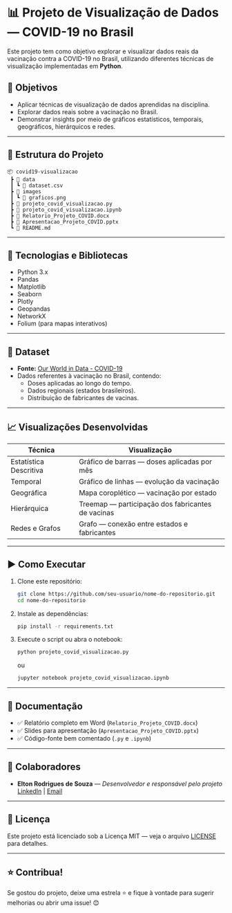 
# 📊 Projeto de Visualização de Dados — COVID-19 no Brasil

Este projeto tem como objetivo explorar e visualizar dados reais da vacinação contra a COVID-19 no Brasil, utilizando diferentes técnicas de visualização implementadas em **Python**.

## 🚀 Objetivos

- Aplicar técnicas de visualização de dados aprendidas na disciplina.
- Explorar dados reais sobre a vacinação no Brasil.
- Demonstrar insights por meio de gráficos estatísticos, temporais, geográficos, hierárquicos e redes.

---

## 📂 Estrutura do Projeto

```
📦 covid19-visualizacao
 ┣ 📁 data
 ┃ ┗ 📄 dataset.csv
 ┣ 📁 images
 ┃ ┗ 📄 graficos.png
 ┣ 📄 projeto_covid_visualizacao.py
 ┣ 📄 projeto_covid_visualizacao.ipynb
 ┣ 📄 Relatorio_Projeto_COVID.docx
 ┣ 📄 Apresentacao_Projeto_COVID.pptx
 ┗ 📄 README.md
```

---

## 🔧 Tecnologias e Bibliotecas

- Python 3.x
- Pandas
- Matplotlib
- Seaborn
- Plotly
- Geopandas
- NetworkX
- Folium (para mapas interativos)

---

## 📑 Dataset

- **Fonte:** [Our World in Data - COVID-19](https://ourworldindata.org/coronavirus)
- Dados referentes à vacinação no Brasil, contendo:
  - Doses aplicadas ao longo do tempo.
  - Dados regionais (estados brasileiros).
  - Distribuição de fabricantes de vacinas.

---

## 📈 Visualizações Desenvolvidas

| Técnica                      | Visualização                                        |
| ---------------------------- | --------------------------------------------------- |
| Estatística Descritiva        | Gráfico de barras — doses aplicadas por mês         |
| Temporal                      | Gráfico de linhas — evolução da vacinação           |
| Geográfica                    | Mapa coroplético — vacinação por estado             |
| Hierárquica                   | Treemap — participação dos fabricantes de vacinas   |
| Redes e Grafos                | Grafo — conexão entre estados e fabricantes         |

---

## ▶️ Como Executar

1. Clone este repositório:
   ```bash
   git clone https://github.com/seu-usuario/nome-do-repositorio.git
   cd nome-do-repositorio
   ```

2. Instale as dependências:
   ```bash
   pip install -r requirements.txt
   ```

3. Execute o script ou abra o notebook:
   ```bash
   python projeto_covid_visualizacao.py
   ```
   ou
   ```bash
   jupyter notebook projeto_covid_visualizacao.ipynb
   ```

---

## 📄 Documentação

- ✅ Relatório completo em Word (`Relatorio_Projeto_COVID.docx`)
- ✅ Slides para apresentação (`Apresentacao_Projeto_COVID.pptx`)
- ✅ Código-fonte bem comentado (`.py` e `.ipynb`)

---

## 🤝 Colaboradores

- **Elton Rodrigues de Souza** — _Desenvolvedor e responsável pelo projeto_  
[LinkedIn](https://www.linkedin.com/in/elton-rodrigues-de-souza-a06872b9/) | [Email](https://outlook.live.com/mail/0/)

---

## 📝 Licença

Este projeto está licenciado sob a Licença MIT — veja o arquivo [LICENSE](LICENSE) para detalhes.

---

## ⭐ Contribua!

Se gostou do projeto, deixe uma estrela ⭐ e fique à vontade para sugerir melhorias ou abrir uma issue! 😊
